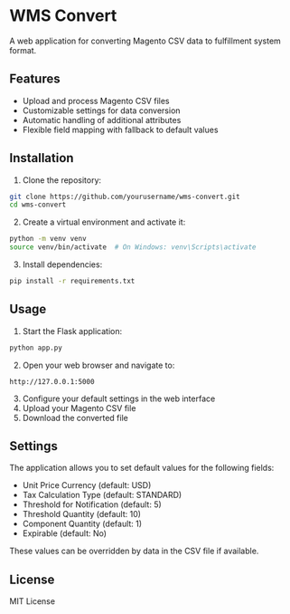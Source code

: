 # WMS Convert

A web application for converting Magento CSV data to fulfillment system format.

## Features

- Upload and process Magento CSV files
- Customizable settings for data conversion
- Automatic handling of additional attributes
- Flexible field mapping with fallback to default values

## Installation

1. Clone the repository:
```bash
git clone https://github.com/yourusername/wms-convert.git
cd wms-convert
```

2. Create a virtual environment and activate it:
```bash
python -m venv venv
source venv/bin/activate  # On Windows: venv\Scripts\activate
```

3. Install dependencies:
```bash
pip install -r requirements.txt
```

## Usage

1. Start the Flask application:
```bash
python app.py
```

2. Open your web browser and navigate to:
```
http://127.0.0.1:5000
```

3. Configure your default settings in the web interface
4. Upload your Magento CSV file
5. Download the converted file

## Settings

The application allows you to set default values for the following fields:
- Unit Price Currency (default: USD)
- Tax Calculation Type (default: STANDARD)
- Threshold for Notification (default: 5)
- Threshold Quantity (default: 10)
- Component Quantity (default: 1)
- Expirable (default: No)

These values can be overridden by data in the CSV file if available.

## License

MIT License 